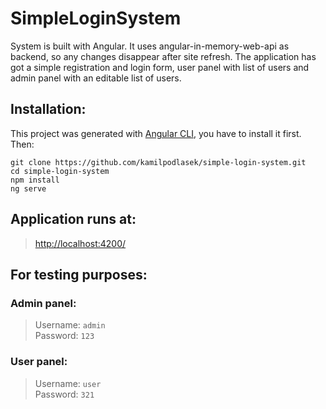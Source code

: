 # SimpleLoginSystem
System is built with Angular. It uses angular-in-memory-web-api as backend, so any changes disappear after site refresh.
The application has got a simple registration and login form, user panel with list of users and admin panel with an editable list of users.

## Installation:
This project was generated with [Angular CLI](https://github.com/angular/angular-cli), you have to install it first.  
Then:
```
git clone https://github.com/kamilpodlasek/simple-login-system.git
cd simple-login-system
npm install
ng serve
```

## Application runs at:
> [http://localhost:4200/](http://localhost:4200/)

## For testing purposes:
### Admin panel:
> Username: ```admin```  
> Password: ```123```

### User panel:
> Username: ```user```  
> Password: ```321```
